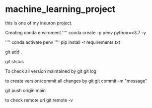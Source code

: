 # machine_learning_project
this is one of my ineuron project.
  

Creating conda enviroment
''''
conda create -p penv python==3.7 -y

''''
conda activate penv
''''
pip install -r requirements.txt


git add .

git ststus

To check all version maintained by git
git log

to create version/commit all changes by git
git commit -m "message"

git push origin main


to check remote url
git remote -v